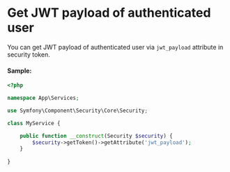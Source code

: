 Get JWT payload of authenticated user
=============================

You can get JWT payload of authenticated user via `jwt_payload` attribute in security token.

#### Sample:

```php
<?php

namespace App\Services;

use Symfony\Component\Security\Core\Security;

class MyService {

    public function __construct(Security $security) {
        $security->getToken()->getAttribute('jwt_payload');
    }
    
}
```


